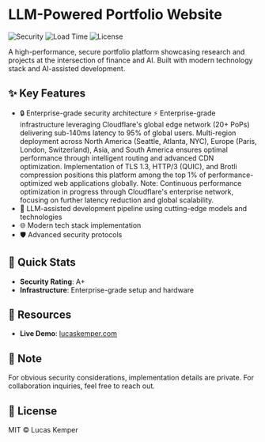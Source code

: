 # LLM-Powered Portfolio Website

![Security](https://img.shields.io/badge/Security-A+-darkgreen) ![Load Time](https://img.shields.io/badge/Load%20Time-<100ms-brightgreen) ![License](https://img.shields.io/badge/License-MIT-blue)

A high-performance, secure portfolio platform showcasing research and projects at the intersection of finance and AI. Built with modern technology stack and AI-assisted development.

## ✨ Key Features

- 🔒 Enterprise-grade security architecture
⚡ Enterprise-grade infrastructure leveraging Cloudflare's global edge network (20+ PoPs) delivering sub-140ms latency to 95% of global users. Multi-region deployment across North America (Seattle, Atlanta, NYC), Europe (Paris, London, Switzerland), Asia, and South America ensures optimal performance through intelligent routing and advanced CDN optimization. Implementation of TLS 1.3, HTTP/3 (QUIC), and Brotli compression positions this platform among the top 1% of performance-optimized web applications globally.
Note: Continuous performance optimization in progress through Cloudflare's enterprise network, focusing on further latency reduction and global scalability.
- 🤖 LLM-assisted development pipeline using cutting-edge models and technologies
- 🌐 Modern tech stack implementation
- 🛡️ Advanced security protocols

## 🚀 Quick Stats
- **Security Rating**: A+
- **Infrastructure**: Enterprise-grade setup and hardware

## 🔗 Resources
- **Live Demo**: [lucaskemper.com](https://lucaskemper.com)

## 📝 Note

For obvious security considerations, implementation details are private. For collaboration inquiries, feel free to reach out. 

## 📜 License

MIT © Lucas Kemper
